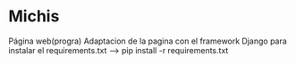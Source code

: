 # Michis
Página web(progra)
Adaptacion de la pagina con el framework Django
para instalar el requirements.txt --> pip install -r requirements.txt
